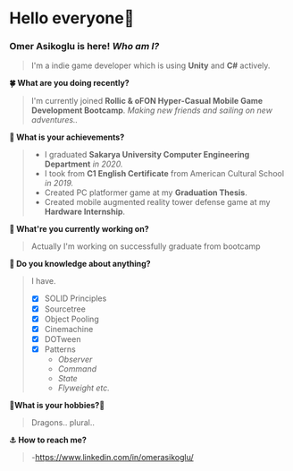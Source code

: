# Hello everyone:mage:
### Omer Asikoglu is here! ***Who am I?***
>I'm a indie game developer which is using **Unity** and **C#** actively.

**:four_leaf_clover: What are you doing recently?**
>I'm currently joined **Rollic & oFON Hyper-Casual Mobile Game Development Bootcamp**. _Making new friends and sailing on new adventures.._

**:rainbow: What is your achievements?**
>- I graduated **Sakarya University Computer Engineering Department** _in 2020._
>- I took from **C1 English Certificate** from American Cultural School _in 2019._
>- Created PC platformer game at my **Graduation Thesis**.
>- Created mobile augmented reality tower defense game at my **Hardware Internship**.

**:whale2: What're you currently working on?**
>Actually I'm working on successfully graduate from bootcamp

**:tropical_fish: Do you knowledge about anything?**
 
 >I have.
 >- [x] SOLID Principles 
 >- [X] Sourcetree
 >- [x] Object Pooling
 >- [x] Cinemachine
 >- [x] DOTween
 >- [x] Patterns
 >   - _Observer_
 >   - _Command_
 >   - _State_
 >   - _Flyweight etc._

**:dragon_face:What is your hobbies?:dragon_face:**
> Dragons.. plural..

**:anchor: How to reach me?**
>-https://www.linkedin.com/in/omerasikoglu/
